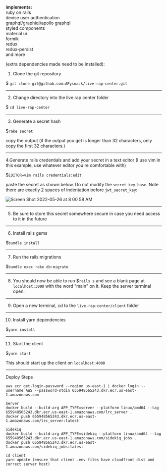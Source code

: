 **implements:**<br/>
ruby on rails<br/>
devise user authentication<br/>
graphql/graphiql/apollo graphql<br/>
styled components<br/>
material ui<br/>
formik<br/>
redux<br/>
redux-persist<br/>
and more<br/>

(extra dependencies made need to be installed):

1. Clone the git repository

$ `git clone git@github.com:APysnack/live-rap-center.git`

---

2. Change directory into the live rap center folder

$ `cd live-rap-center`

---

3. Generate a secret hash

$`rake secret`

copy the output (if the output you get is longer than 32 characters, only copy the first 32 characters.)

---

4.Generate rails credentials and add your secret in a text editor (I use vim in this example, use whatever editor you're comfortable with)

$`EDITOR=vim rails credentials:edit`

paste the secret as shown below. Do not modify the `secret_key_base`. Note there are exactly 2 spaces of indentation before `jwt_secret_key`:

![Screen Shot 2022-05-26 at 8 00 58 AM](https://user-images.githubusercontent.com/60242065/170687927-87f2d102-315d-4dfa-afe2-f1cad53e7261.png)

---

5. Be sure to store this secret somewhere secure in case you need access to it in the future

---

6. Install rails gems

$`bundle install`

---

7. Run the rails migrations

$`bundle exec rake db:migrate`

---

8. You should now be able to run $`rails s` and see a blank page at `localhost:3000` with the word "main" on it. Keep the server terminal open.

---

9. Open a new terminal, cd to the `live-rap-center/client` folder

---

10. Install yarn dependencies

$`yarn install`

---

11. Start the client

$`yarn start`

This should start up the client on `localhost:4000`


------------------------------------------------------------------------------------------
Deploy Steps

```
aws ecr get-login-password --region us-east-1 | docker login --username AWS --password-stdin 655948565243.dkr.ecr.us-east-1.amazonaws.com

Server
docker build --build-arg APP_TYPE=server --platform linux/amd64 --tag 655948565243.dkr.ecr.us-east-1.amazonaws.com/lrc_server .
docker push 655948565243.dkr.ecr.us-east-1.amazonaws.com/lrc_server:latest

Sidekiq
docker build --build-arg APP_TYPE=sidekiq --platform linux/amd64 --tag 655948565243.dkr.ecr.us-east-1.amazonaws.com/sidekiq_jobs .
docker push 655948565243.dkr.ecr.us-east-1.amazonaws.com/sidekiq_jobs:latest

cd client
yarn update (ensure that client .env files have cloudfront dist and correct server host)
```
